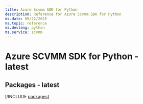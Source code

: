 ```yaml
---
title: Azure Scvmm SDK for Python
description: Reference for Azure Scvmm SDK for Python
ms.date: 05/22/2025
ms.topic: reference
ms.devlang: python
ms.service: scvmm
---
```

# Azure SCVMM SDK for Python - latest
## Packages - latest
[!INCLUDE [packages](scvmm-index.md)]